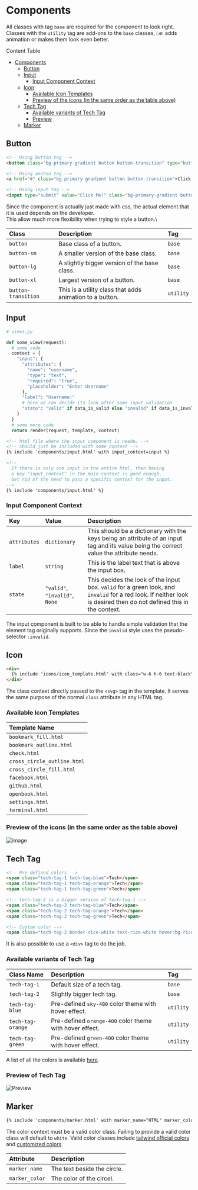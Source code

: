 # Components

All classes with tag `base` are required for the component to look right.\
Classes with the `utility` tag are add-ons to the `base` classes, i.e: adds animation or makes them look even better.

Content Table
- [Components](#components)
  - [Button](#button)
  - [Input](#input)
    - [Input Component Context](#input-component-context)
  - [Icon](#icon)
    - [Available Icon Templates](#available-icon-templates)
    - [Preview of the icons (in the same order as the table above)](#preview-of-the-icons-in-the-same-order-as-the-table-above)
  - [Tech Tag](#tech-tag)
    - [Available variants of Tech Tag](#available-variants-of-tech-tag)
    - [Preview](#preview-of-tech-tag)
  - [Marker](#marker) 


## Button

```html
<!-- Using button tag -->
<button class="bg-primary-gradient button button-transition" type="button">Click Me!</button>

<!-- Using anchon tag -->
<a href="#" class="bg-primary-gradient button button-transition">Click Me!</a>

<!-- Using input tag -->
<input type="submit" value="Click Me!" class="bg-primary-gradient button button-transition"/>
```

Since the component is actually just made with css, the actual element that it is used depends on the developer.\
This allow much more flexibility when trying to style a button.\

| Class | Description | Tag |
| :---- | :---------- | :-- |
| `button` | Base class of a button. | `base` |
| `button-sm` | A smaller version of the base class. | `base` |
| `button-lg` | A slightly bigger version of the base class. | `base` |
| `button-xl` | Largest version of a button. | `base` |
| `button-transition` | This is a utility class that adds animation to a button. | `utility` |

## Input

```python
# views.py

def some_view(request):
  # some code
  context = {
    "input": {
      "attributes": {
        "name": "username",
        "type": "text",
        "required": "true",
        "placeholder": "Enter Username"
      },
      "label": "Username:"
      # here we can decide its look after some input validation
      "state": "valid" if data_is_valid else "invalid" if data_is_invalid else None
    }
  }
  # some more code
  return render(request, template, context)
```

```html
<!-- html file where the input component is neede. -->
<!-- Should just be included with some context -->
{% include 'components/input.html' with input_context=input %}

<!-- 
  If there is only one input in the entire html, then having
  a key "input_context" in the main context is good enough.
  Get rid of the need to pass a specific context for the input.
-->
{% include 'components/input.html' %}
```

### Input Component Context

| Key | Value | Description |
| :-- | :---- | :---------- |
| `attributes` | `dictionary` | This should be a dictionary with the keys being an attribute of an input tag and its value being the correct value the attribute needs.|
| `label` | `string` | This is the label text that is above the input box. |
| `state` | `"valid"`, `"invalid"`, `None` | This decides the look of the input box. `valid` for a green look, and `invalid` for a red look. If neither look is desired then do not defined this in the context.|

The input component is built to be able to handle simple validation that the element tag originally supports. Since the `invalid` style uses the pseudo-selector `:invalid`.

## Icon
```html
<div>
  {% include 'icons/icon_template.html' with class="w-6 h-6 text-black" %}
</div>
```
The class context directly passed to the `<svg>` tag in the template. It serves the same purpose of the normal `class` attribute in any HTML tag.

### Available Icon Templates
| Template Name | 
|:------------- |
| `bookmark_fill.html` |
| `bookmark_outline.html` |
| `check.html` |
| `cross_circle_outline.html` |
| `cross_circle_fill.html` |
| `facebook.html` |
| `github.html` |
| `openbook.html` |
| `settings.html` |
| `terminal.html` |

### Preview of the icons (in the same order as the table above)

![image](https://user-images.githubusercontent.com/46619361/164488267-7a25a000-2f5b-404c-b921-7f2080430775.png)

## Tech Tag

```html
<!-- Pre-defined colors -->
<span class="tech-tag-1 tech-tag-blue">Tech</span>
<span class="tech-tag-1 tech-tag-orange">Tech</span>
<span class="tech-tag-1 tech-tag-green">Tech</span>

<!-- tech-tag-2 is a bigger version of tech-tag-1 -->
<span class="tech-tag-2 tech-tag-blue">Tech</span>
<span class="tech-tag-2 tech-tag-orange">Tech</span>
<span class="tech-tag-2 tech-tag-green">Tech</span>

<!-- Custom color -->
<span class="tech-tag-2 border-rice-white text-rice-white hover:bg-rice-white hover:text-black">Tech</span>
```

It is also possible to use a `<div>` tag to do the job.

### Available variants of Tech Tag

| Class Name | Description | Tag |
| :--------- | :---------- | :-- |
| `tech-tag-1` | Default size of a tech tag. | `base` |
| `tech-tag-2` | Slightly bigger tech tag. | `base` |
| `tech-tag-blue` | Pre-defined `sky-400` color theme with hover effect. | `utility` |
| `tech-tag-orange` | Pre-defined `orange-400` color theme with hover effect. | `utility` |
| `tech-tag-green` | Pre-defined `green-400` color theme with hover effect. | `utility` |
A list of all the colors is available [here](https://tailwindcss.com/docs/customizing-colors).

### Preview of Tech Tag

![Preview](https://user-images.githubusercontent.com/46619361/164512195-fc435539-db22-4067-9612-0568ebf33899.gif)

## Marker
```html
{% include 'components/marker.html' with marker_name="HTML" marker_color="bg-red-700" %}
```
The color context must be a valid color class. Failing to provide a valid color class will default to `white`.
Valid color classes include [tailwind official colors](https://tailwindcss.com/docs/customizing-colors) and [customized colors](https://github.com/LaurierCS/Pod4/blob/main/docs/tailwind-quick-start.md#colors).

| Attribute | Description |
| :-------- | :---------- |
| `marker_name` | The text beside the circle. |
| `marker_color` | The color of the circel. |
